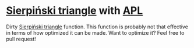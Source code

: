 # [Sierpiński triangle](https://en.wikipedia.org/wiki/Sierpi%C5%84ski_triangle) with [APL](https://en.wikipedia.org/wiki/APL_(programming_language))

Dirty [Sierpiński triangle](https://en.wikipedia.org/wiki/Sierpi%C5%84ski_triangle) function. This function is probably not that effective in terms of how optimized it can be made. Want to optimize it? Feel free to pull request!
